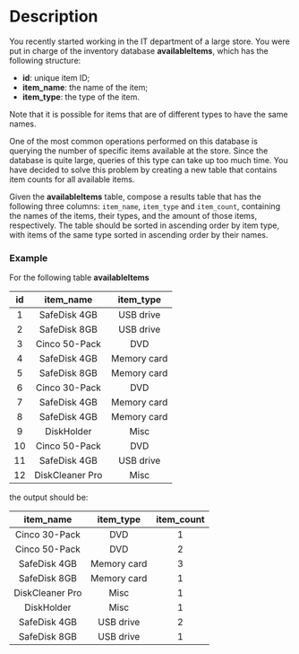 # Description

You recently started working in the IT department of a large store. You were put in charge of the inventory database **availableItems**, which has the following structure:

- **id**: unique item ID;
- **item_name**: the name of the item;
- **item_type**: the type of the item.

Note that it is possible for items that are of different types to have the same names.

One of the most common operations performed on this database is querying the number of specific items available at the store. Since the database is quite large, queries of this type can take up too much time. You have decided to solve this problem by creating a new table that contains item counts for all available items.

Given the **availableItems** table, compose a results table that has the following three columns: `item_name`, `item_type` and `item_count`, containing the names of the items, their types, and the amount of those items, respectively. The table should be sorted in ascending order by item type, with items of the same type sorted in ascending order by their names.

### Example

For the following table **availableItems**

| **id** |  **item_name**  | **item_type** |
|:------:|:---------------:|:-------------:|
|    1   |   SafeDisk 4GB  |   USB drive   |
|    2   |   SafeDisk 8GB  |   USB drive   |
|    3   |  Cinco 50-Pack  |      DVD      |
|    4   |   SafeDisk 4GB  |  Memory card  |
|    5   |   SafeDisk 8GB  |  Memory card  |
|    6   |  Cinco 30-Pack  |      DVD      |
|    7   |   SafeDisk 4GB  |  Memory card  |
|    8   |   SafeDisk 4GB  |  Memory card  |
|    9   |    DiskHolder   |      Misc     |
|   10   |  Cinco 50-Pack  |      DVD      |
|   11   |   SafeDisk 4GB  |   USB drive   |
|   12   | DiskCleaner Pro |      Misc     |


the output should be:

|  **item_name**  | **item_type** | **item_count** |
|:---------------:|:-------------:|:--------------:|
|  Cinco 30-Pack  |      DVD      |        1       |
|  Cinco 50-Pack  |      DVD      |        2       |
|   SafeDisk 4GB  |  Memory card  |        3       |
|   SafeDisk 8GB  |  Memory card  |        1       |
| DiskCleaner Pro |      Misc     |        1       |
|    DiskHolder   |      Misc     |        1       |
|   SafeDisk 4GB  |   USB drive   |        2       |
|   SafeDisk 8GB  |   USB drive   |        1       |
